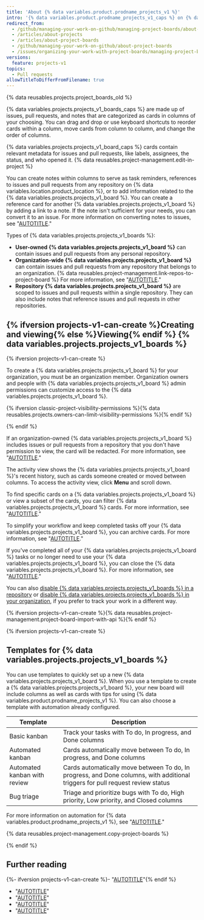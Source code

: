 ```yaml
---
title: 'About {% data variables.product.prodname_projects_v1 %}'
intro: '{% data variables.product.prodname_projects_v1_caps %} on {% data variables.product.product_name %} help you organize and prioritize your work. {% ifversion projects-v1-can-create %} You can create {% data variables.projects.projects_v1_boards %} for specific feature work, comprehensive roadmaps, or even release checklists. With {% data variables.product.prodname_projects_v1 %}, you have the flexibility to create customized workflows that suit your needs.{% endif %}'
redirect_from:
  - /github/managing-your-work-on-github/managing-project-boards/about-project-boards
  - /articles/about-projects
  - /articles/about-project-boards
  - /github/managing-your-work-on-github/about-project-boards
  - /issues/organizing-your-work-with-project-boards/managing-project-boards/copying-a-project-board
versions:
  feature: projects-v1
topics:
  - Pull requests
allowTitleToDifferFromFilename: true
---
```


{% data reusables.projects.project_boards_old %}

{% data variables.projects.projects_v1_boards_caps %} are made up of issues, pull requests, and notes that are categorized as cards in columns of your choosing. You can drag and drop or use keyboard shortcuts to reorder cards within a column, move cards from column to column, and change the order of columns.

{% data variables.projects.projects_v1_board_caps %} cards contain relevant metadata for issues and pull requests, like labels, assignees, the status, and who opened it. {% data reusables.project-management.edit-in-project %}

You can create notes within columns to serve as task reminders, references to issues and pull requests from any repository on {% data variables.location.product_location %}, or to add information related to the {% data variables.projects.projects_v1_board %}. You can create a reference card for another {% data variables.projects.projects_v1_board %} by adding a link to a note. If the note isn't sufficient for your needs, you can convert it to an issue. For more information on converting notes to issues, see "[AUTOTITLE](/issues/organizing-your-work-with-project-boards/tracking-work-with-project-boards/adding-notes-to-a-project-board)."

Types of {% data variables.projects.projects_v1_boards %}:

- **User-owned {% data variables.projects.projects_v1_board %}** can contain issues and pull requests from any personal repository.
- **Organization-wide {% data variables.projects.projects_v1_board %}** can contain issues and pull requests from any repository that belongs to an organization.  {% data reusables.project-management.link-repos-to-project-board %} For more information, see "[AUTOTITLE](/issues/organizing-your-work-with-project-boards/managing-project-boards/linking-a-repository-to-a-project-board)."
- **Repository {% data variables.projects.projects_v1_board %}** are scoped to issues and pull requests within a single repository. They can also include notes that reference issues and pull requests in other repositories.

## {% ifversion projects-v1-can-create %}Creating and viewing{% else %}Viewing{% endif %} {% data variables.projects.projects_v1_boards %}

{% ifversion projects-v1-can-create %}

To create a {% data variables.projects.projects_v1_board %} for your organization, you must be an organization member. Organization owners and people with {% data variables.projects.projects_v1_board %} admin permissions can customize access to the {% data variables.projects.projects_v1_board %}.

{% ifversion classic-project-visibility-permissions %}{% data reusables.projects.owners-can-limit-visibility-permissions %}{% endif %}

{% endif %}

If an organization-owned {% data variables.projects.projects_v1_board %} includes issues or pull requests from a repository that you don't have permission to view, the card will be redacted.  For more information, see "[AUTOTITLE](/organizations/managing-access-to-your-organizations-project-boards/project-board-permissions-for-an-organization)."

The activity view shows the {% data variables.projects.projects_v1_board %}'s recent history, such as cards someone created or moved between columns. To access the activity view, click **Menu** and scroll down.

To find specific cards on a {% data variables.projects.projects_v1_board %} or view a subset of the cards, you can filter {% data variables.projects.projects_v1_board %} cards. For more information, see "[AUTOTITLE](/issues/organizing-your-work-with-project-boards/tracking-work-with-project-boards/filtering-cards-on-a-project-board)."

To simplify your workflow and keep completed tasks off your {% data variables.projects.projects_v1_board %}, you can archive cards. For more information, see "[AUTOTITLE](/issues/organizing-your-work-with-project-boards/tracking-work-with-project-boards/archiving-cards-on-a-project-board)."

If you've completed all of your {% data variables.projects.projects_v1_board %} tasks or no longer need to use your {% data variables.projects.projects_v1_board %}, you can close the {% data variables.projects.projects_v1_board %}. For more information, see "[AUTOTITLE](/issues/organizing-your-work-with-project-boards/managing-project-boards/closing-a-project-board)."

You can also [disable {% data variables.projects.projects_v1_boards %} in a repository](/repositories/managing-your-repositorys-settings-and-features/enabling-features-for-your-repository/disabling-project-boards-in-a-repository) or [disable {% data variables.projects.projects_v1_boards %} in your organization](/organizations/managing-organization-settings/disabling-project-boards-in-your-organization), if you prefer to track your work in a different way.

{% ifversion projects-v1-can-create %}{% data reusables.project-management.project-board-import-with-api %}{% endif %}

{% ifversion projects-v1-can-create %}

## Templates for {% data variables.projects.projects_v1_boards %}

You can use templates to quickly set up a new {% data variables.projects.projects_v1_board %}. When you use a template to create a {% data variables.projects.projects_v1_board %}, your new board will include columns as well as cards with tips for using {% data variables.product.prodname_projects_v1 %}. You can also choose a template with automation already configured.

| Template | Description |
| --- | --- |
| Basic kanban | Track your tasks with To do, In progress, and Done columns |
| Automated kanban | Cards automatically move between To do, In progress, and Done columns |
| Automated kanban with review | Cards automatically move between To do, In progress, and Done columns, with additional triggers for pull request review status |
| Bug triage | Triage and prioritize bugs with To do, High priority, Low priority, and Closed columns |

For more information on automation for {% data variables.product.prodname_projects_v1 %}, see "[AUTOTITLE](/issues/organizing-your-work-with-project-boards/managing-project-boards/about-automation-for-project-boards)."

{% data reusables.project-management.copy-project-boards %}

{% endif %}

## Further reading

{%- ifversion projects-v1-can-create %}- "[AUTOTITLE](/issues/organizing-your-work-with-project-boards/managing-project-boards/creating-a-project-board)"{% endif %}
- "[AUTOTITLE](/issues/organizing-your-work-with-project-boards/managing-project-boards/editing-a-project-board)"
- "[AUTOTITLE](/issues/organizing-your-work-with-project-boards/tracking-work-with-project-boards/adding-issues-and-pull-requests-to-a-project-board)"
- "[AUTOTITLE](/organizations/managing-access-to-your-organizations-project-boards/project-board-permissions-for-an-organization)"
- "[AUTOTITLE](/get-started/accessibility/keyboard-shortcuts#project-boards)"
